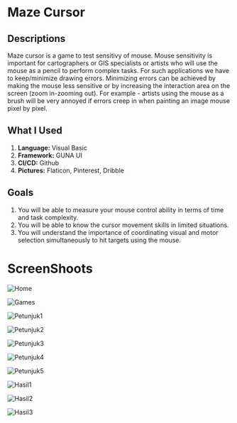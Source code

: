 # Maze Cursor
<h2>Descriptions</h2>
<p>Maze cursor is a game to test sensitivy of mouse. Mouse sensitivity is important for cartographers or GIS specialists or artists who will use the mouse as a pencil to perform complex tasks. For such applications we have to keep/minimize drawing errors. Minimizing errors can be achieved by making the mouse less sensitive or by increasing the interaction area on the screen (zoom in-zooming out). For example - artists using the mouse as a brush will be very annoyed if errors creep in when painting an image mouse pixel by pixel.</p>

<h2>What I Used</h2>
<ol>
  <li><b>Language:</b> Visual Basic</li>
  <li><b>Framework:</b> GUNA UI</li>
  <li><b>CI/CD:</b> Github</li>
  <li><b>Pictures:</b> Flaticon, Pinterest, Dribble</li>
</ol>

<h2>Goals</h2>
<ol>
  <li>You will be able to measure your mouse control ability in terms of time and task complexity.</li>
  <li>You will be able to know the cursor movement skills in limited situations.</li>
  <li>You will understand the importance of coordinating visual and motor selection simultaneously to hit targets using the mouse.</li>
</ol>

# ScreenShoots
![Home](https://user-images.githubusercontent.com/84588706/150046282-ea8d07c7-8bca-45b7-9ef6-68e80df843bc.jpg)

![Games](https://user-images.githubusercontent.com/84588706/150046309-7728e118-884f-41d8-88f4-0afeab3583ae.jpg)

![Petunjuk1](https://user-images.githubusercontent.com/84588706/150046337-417526ff-e452-4a4f-ad9b-95a9907f8f49.jpg)

![Petunjuk2](https://user-images.githubusercontent.com/84588706/150046365-0f346fed-e726-4b26-830c-633ee77c1c21.jpg)

![Petunjuk3](https://user-images.githubusercontent.com/84588706/150046411-89b749d4-8ba5-4989-9310-bb696a6738cc.jpg)

![Petunjuk4](https://user-images.githubusercontent.com/84588706/150046451-d53e3c2d-4f63-472b-894e-c6c6e0b75db3.jpg)

![Petunjuk5](https://user-images.githubusercontent.com/84588706/150272684-6e3996bc-fe1c-4164-8216-857bb87536da.jpg)

![Hasil1](https://user-images.githubusercontent.com/84588706/150272720-228bf25a-7b77-468f-a6dd-af0a954657b1.jpg)

![Hasil2](https://user-images.githubusercontent.com/84588706/150272754-bb6108aa-da5b-4fa4-91de-02dc5c78779a.jpg)

![Hasil3](https://user-images.githubusercontent.com/84588706/150272789-93582507-871e-43b2-8638-a0317d2dc97f.jpg)
